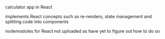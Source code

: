 calculator app in React

implements React concepts such as re-renders, state management and splitting code into components

nodemodules for React not uploaded as have yet to figure out how to do so
